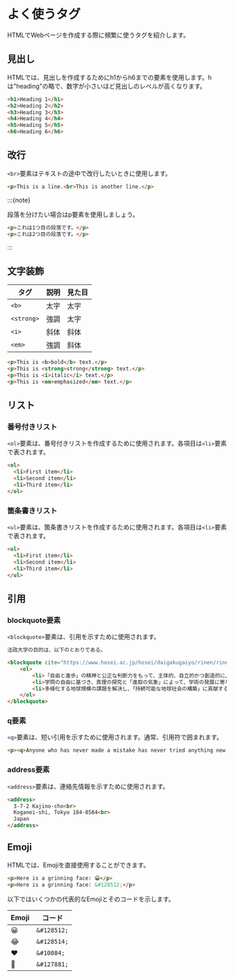# よく使うタグ

HTMLでWebページを作成する際に頻繁に使うタグを紹介します。

## 見出し

HTMLでは、見出しを作成するためにh1からh6までの要素を使用します。hは"heading"の略で、数字が小さいほど見出しのレベルが高くなります。

```html
<h1>Heading 1</h1>
<h2>Heading 2</h2>
<h3>Heading 3</h3>
<h4>Heading 4</h4>
<h5>Heading 5</h5>
<h6>Heading 6</h6>
```

## 改行

`<br>`要素はテキストの途中で改行したいときに使用します。

```html
<p>This is a line.<br>This is another line.</p>
```

:::{note}

段落を分けたい場合はp要素を使用しましょう。

```html
<p>これは1つ目の段落です。</p>
<p>これは2つ目の段落です。</p>
```
:::

## 文字装飾

| タグ       | 説明 | 見た目 |
| ---------- | ---- | ------ |
| `<b>`      | 太字 | 太字   |
| `<strong>` | 強調 | 太字   |
| `<i>`      | 斜体 | 斜体   |
| `<em>`     | 強調 | 斜体   |


```html
<p>This is <b>bold</b> text.</p>
<p>This is <strong>strong</strong> text.</p>
<p>This is <i>italic</i> text.</p>
<p>This is <em>emphasized</em> text.</p>
```

## リスト

### 番号付きリスト

`<ol>`要素は、番号付きリストを作成するために使用されます。各項目は`<li>`要素で表されます。

```html
<ol>
  <li>First item</li>
  <li>Second item</li>
  <li>Third item</li>
</ol>
```

### 箇条書きリスト

`<ul>`要素は、箇条書きリストを作成するために使用されます。各項目は`<li>`要素で表されます。

```html
<ul>
  <li>First item</li>
  <li>Second item</li>
  <li>Third item</li>
</ul>
```

## 引用

### blockquote要素

`<blockquote>`要素は、引用を示すために使用されます。

```html
法政大学の目的は、以下のとおりである。

<blockquote cite="https://www.hosei.ac.jp/hosei/daigakugaiyo/rinen/rinen/">
    <ol>
        <li>「自由と進歩」の精神と公正な判断力をもって、主体的、自立的かつ創造的に、新しい時代を構築する市民を育てる。</li>
        <li>学問の自由に基づき、真理の探究と「進取の気象」によって、学術の発展に寄与する。</li>
        <li>多様化する地球規模の課題を解決し、「持続可能な地球社会の構築」に貢献する。</li>
    </ol>
</blockquote>
```

### q要素

`<q>`要素は、短い引用を示すために使用されます。通常、引用符で囲まれます。

```html
<p><q>Anyone who has never made a mistake has never tried anything new.</q> - Albert Einstein</p>
```

### address要素

`<address>`要素は、連絡先情報を示すために使用されます。

```html
<address>
  3-7-2 Kajino-cho<br>
  Koganei-shi, Tokyo 184-8584<br>
  Japan
</address>
```

## Emoji

HTMLでは、Emojiを直接使用することができます。

```html
<p>Here is a grinning face: 😀</p>
<p>Here is a grinning face: &#128512;</p>
```

以下ではいくつかの代表的なEmojiとそのコードを示します。

| Emoji | コード      |
| ----- | ----------- |
| 😀     | `&#128512;` |
| 😂     | `&#128514;` |
| ❤️     | `&#10084;`  |
| 🎉     | `&#127881;` |